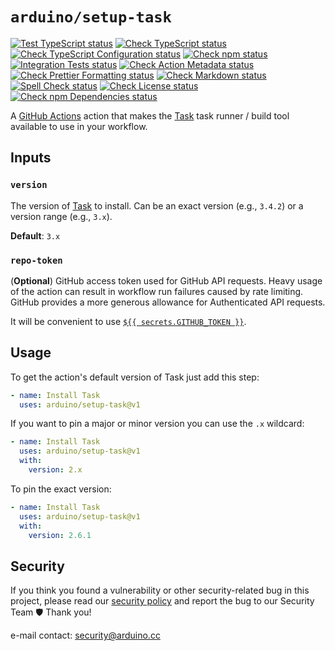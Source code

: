 # `arduino/setup-task`

[![Test TypeScript status](https://github.com/arduino/setup-task/actions/workflows/test-typescript-task.yml/badge.svg)](https://github.com/arduino/setup-task/actions/workflows/test-typescript-task.yml)
[![Check TypeScript status](https://github.com/arduino/setup-task/actions/workflows/check-typescript-task.yml/badge.svg)](https://github.com/arduino/setup-task/actions/workflows/check-typescript-task.yml)
[![Check TypeScript Configuration status](https://github.com/arduino/setup-task/actions/workflows/check-tsconfig.yml/badge.svg)](https://github.com/arduino/setup-task/actions/workflows/check-tsconfig.yml)
[![Check npm status](https://github.com/arduino/setup-task/actions/workflows/check-npm.yml/badge.svg)](https://github.com/arduino/setup-task/actions/workflows/check-npm.yml)
[![Integration Tests status](https://github.com/arduino/setup-task/actions/workflows/test-integration.yml/badge.svg)](https://github.com/arduino/setup-task/actions/workflows/test-integration.yml)
[![Check Action Metadata status](https://github.com/arduino/setup-task/actions/workflows/check-action-metadata-task.yml/badge.svg)](https://github.com/arduino/setup-task/actions/workflows/check-action-metadata-task.yml)
[![Check Prettier Formatting status](https://github.com/arduino/setup-task/actions/workflows/check-prettier-formatting-task.yml/badge.svg)](https://github.com/arduino/setup-task/actions/workflows/check-prettier-formatting-task.yml)
[![Check Markdown status](https://github.com/arduino/setup-task/actions/workflows/check-markdown-task.yml/badge.svg)](https://github.com/arduino/setup-task/actions/workflows/check-markdown-task.yml)
[![Spell Check status](https://github.com/arduino/setup-task/actions/workflows/spell-check-task.yml/badge.svg)](https://github.com/arduino/setup-task/actions/workflows/spell-check-task.yml)
[![Check License status](https://github.com/arduino/setup-task/actions/workflows/check-license.yml/badge.svg)](https://github.com/arduino/setup-task/actions/workflows/check-license.yml)
[![Check npm Dependencies status](https://github.com/arduino/setup-task/actions/workflows/check-npm-dependencies-task.yml/badge.svg)](https://github.com/arduino/setup-task/actions/workflows/check-npm-dependencies-task.yml)

A [GitHub Actions](https://docs.github.com/en/actions) action that makes the [Task](https://taskfile.dev/#/) task runner / build tool available to use in your workflow.

## Inputs

### `version`

The version of [Task](https://taskfile.dev/#/) to install.
Can be an exact version (e.g., `3.4.2`) or a version range (e.g., `3.x`).

**Default**: `3.x`

### `repo-token`

(**Optional**) GitHub access token used for GitHub API requests.
Heavy usage of the action can result in workflow run failures caused by rate limiting. GitHub provides a more generous allowance for Authenticated API requests.

It will be convenient to use [`${{ secrets.GITHUB_TOKEN }}`](https://docs.github.com/en/actions/reference/authentication-in-a-workflow).

## Usage

To get the action's default version of Task just add this step:

```yaml
- name: Install Task
  uses: arduino/setup-task@v1
```

If you want to pin a major or minor version you can use the `.x` wildcard:

```yaml
- name: Install Task
  uses: arduino/setup-task@v1
  with:
    version: 2.x
```

To pin the exact version:

```yaml
- name: Install Task
  uses: arduino/setup-task@v1
  with:
    version: 2.6.1
```

## Security

If you think you found a vulnerability or other security-related bug in this project, please read our
[security policy](https://github.com/arduino/setup-task/security/policy) and report the bug to our Security Team 🛡️
Thank you!

e-mail contact: security@arduino.cc
